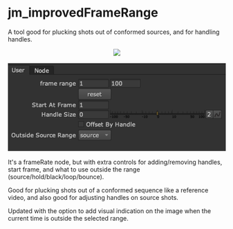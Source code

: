 # jm_improvedFrameRange

A tool good for plucking shots out of conformed sources, and for handling handles.


<p align="center">
<img src="j_improvedFrameRangeOnClip_v002.gif">
</p>


<p align="center">
<img src="jm_improvedFrameRange.png">
</p>



It's a frameRate node, but with extra controls for adding/removing handles, start frame, and what to use outside the range (source/hold/black/loop/bounce).

Good for plucking shots out of a conformed sequence like a reference video, and also good for adjusting handles on source shots.

Updated with the option to add visual indication on the image when the current time is outside the selected range. 
